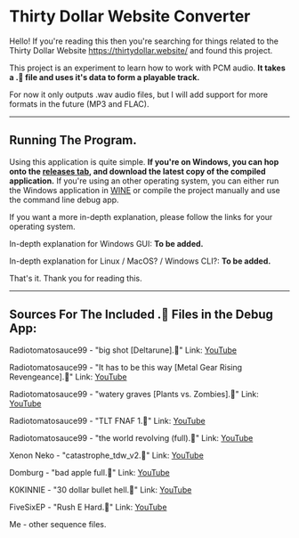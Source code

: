 # Thirty Dollar Website Converter

Hello! If you're reading this then you're searching for things related to the Thirty Dollar Website https://thirtydollar.website/ and found this project. 

This project is an experiment to learn how to work with PCM audio. **It takes a .🗿 file and uses it's data to form a playable track.** 

For now it only outputs .wav audio files, but I will add support for more formats in the future (MP3 and FLAC).

---

## Running The Program.

Using this application is quite simple. **If you're on Windows, you can hop onto the [releases tab](https://github.com/t1stm/ThirtyDollarWebsiteConverter/tags "Releases page link"), and download the latest copy of the compiled application.**
If you're using an other operating system, you can either run the Windows application in [WINE](https://www.winehq.org/ "Wine Is Not an Emulator") or compile the project manually and use the command line debug app.

If you want a more in-depth explanation, please follow the links for your operating system.

In-depth explanation for Windows GUI: **To be added.**

In-depth explanation for Linux / MacOS? / Windows CLI?: **To be added.**

That's it. Thank you for reading this.

---

## Sources For The Included .🗿 Files in the Debug App:

Radiotomatosauce99 - "big shot [Deltarune].🗿" Link: [YouTube](https://www.youtube.com/watch?v=_D9RL5X4c2M)

Radiotomatosauce99 - "It has to be this way [Metal Gear Rising Revengeance].🗿" Link: [YouTube](https://www.youtube.com/watch?v=3ISh6lAK0kI)

Radiotomatosauce99 - "watery graves [Plants vs. Zombies].🗿" Link: [YouTube](https://www.youtube.com/watch?v=cAANIc7RPhs)

Radiotomatosauce99 - "TLT FNAF 1.🗿" Link: [YouTube](https://www.youtube.com/watch?v=dnr55bAMxHw)

Radiotomatosauce99 - "the world revolving (full).🗿" Link: [YouTube](https://www.youtube.com/watch?v=M93mt3NzkmM)

Xenon Neko - "catastrophe_tdw_v2.🗿" Link: [YouTube](https://www.youtube.com/watch?v=UqqMvkD1QMg)

Domburg - "bad apple full.🗿" Link: [YouTube](https://www.youtube.com/watch?v=Yw4bhbjBRG8)

K0KINNIE - "30 dollar bullet hell.🗿" Link: [YouTube](https://www.youtube.com/watch?v=LLo0nga3idQ)

FiveSixEP - "Rush E Hard.🗿" Link: [YouTube](https://www.youtube.com/watch?v=DELXz4Jzhfs)

Me - other sequence files.


